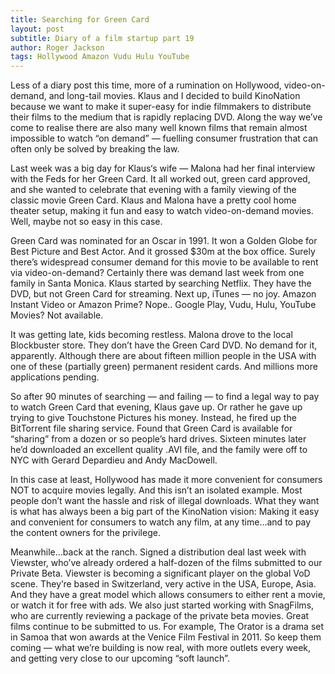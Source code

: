 ```yaml
---
title: Searching for Green Card
layout: post
subtitle: Diary of a film startup part 19
author: Roger Jackson
tags: Hollywood Amazon Vudu Hulu YouTube
---
```

Less of a diary post this time, more of a rumination on Hollywood, video-on-demand, and long-tail movies. Klaus and I decided to build KinoNation because we want to make it super-easy for indie filmmakers to distribute their films to the medium that is rapidly replacing DVD. Along the way we’ve come to realise there are also many well known films that remain almost impossible to watch “on demand” — fuelling consumer frustration that can often only be solved by breaking the law.

Last week was a big day for Klaus‘s wife — Malona had her final interview with the Feds for her Green Card. It all worked out, green card approved, and she wanted to celebrate that evening with a family viewing of the classic movie Green Card. Klaus and Malona have a pretty cool home theater setup, making it fun and easy to watch video-on-demand movies. Well, maybe not so easy in this case.

Green Card was nominated for an Oscar in 1991. It won a Golden Globe for Best Picture and Best Actor. And it grossed $30m at the box office. Surely there’s widespread consumer demand for this movie to be available to rent via video-on-demand? Certainly there was demand last week from one family in Santa Monica. Klaus started by searching Netflix. They have the DVD, but not Green Card for streaming. Next up, iTunes — no joy. Amazon Instant Video or Amazon Prime? Nope.. Google Play, Vudu, Hulu, YouTube Movies? Not available.

It was getting late, kids becoming restless. Malona drove to the local Blockbuster store. They don’t have the Green Card DVD. No demand for it, apparently. Although there are about fifteen million people in the USA with one of these (partially green) permanent resident cards. And millions more applications pending.

So after 90 minutes of searching — and failing — to find a legal way to pay to watch Green Card that evening, Klaus gave up. Or rather he gave up trying to give Touchstone Pictures his money. Instead, he fired up the BitTorrent file sharing service. Found that Green Card is available for “sharing” from a dozen or so people’s hard drives. Sixteen minutes later he’d downloaded an excellent quality .AVI file, and the family were off to NYC with Gerard Depardieu and Andy MacDowell.

In this case at least, Hollywood has made it more convenient for consumers NOT to acquire movies legally. And this isn’t an isolated example. Most people don’t want the hassle and risk of illegal downloads. What they want is what has always been a big part of the KinoNation vision: Making it easy and convenient for consumers to watch any film, at any time…and to pay the content owners for the privilege.

Meanwhile…back at the ranch. Signed a distribution deal last week with Viewster, who’ve already ordered a half-dozen of the films submitted to our Private Beta. Viewster is becoming a significant player on the global VoD scene. They’re based in Switzerland, very active in the USA, Europe, Asia. And they have a great model which allows consumers to either rent a movie, or watch it for free with ads. We also just started working with SnagFilms, who are currently reviewing a package of the private beta movies. Great films continue to be submitted to us. For example, The Orator is a drama set in Samoa that won awards at the Venice Film Festival in 2011. So keep them coming — what we’re building is now real, with more outlets every week, and getting very close to our upcoming “soft launch”.
